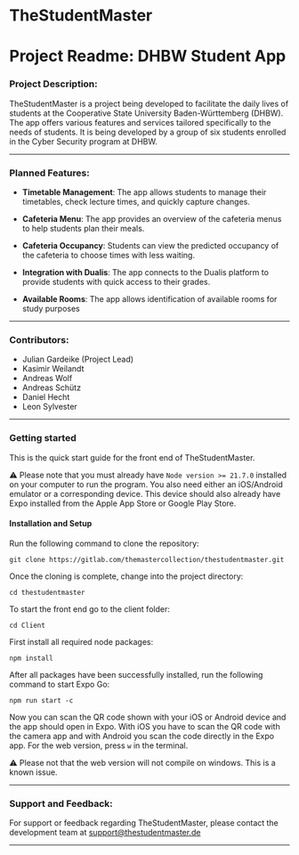 # TheStudentMaster

# Project Readme: DHBW Student App

### Project Description:

TheStudentMaster is a project being developed to facilitate the daily lives of students at the Cooperative State University Baden-Württemberg (DHBW). The app offers various features and services tailored specifically to the needs of students. It is being developed by a group of six students enrolled in the Cyber Security program at DHBW.

---

### Planned Features:

- **Timetable Management**: The app allows students to manage their timetables, check lecture times, and quickly capture changes.

- **Cafeteria Menu**: The app provides an overview of the cafeteria menus to help students plan their meals.

- **Cafeteria Occupancy**: Students can view the predicted occupancy of the cafeteria to choose times with less waiting.

- **Integration with Dualis**: The app connects to the Dualis platform to provide students with quick access to their grades.

- **Available Rooms**: The app allows identification of available rooms for study purposes

---

### Contributors:

- Julian Gardeike (Project Lead)
- Kasimir Weilandt
- Andreas Wolf
- Andreas Schütz
- Daniel Hecht
- Leon Sylvester

---

### Getting started

This is the quick start guide for the front end of TheStudentMaster.

⚠️ Please note that you must already have `Node version >= 21.7.0` installed on your computer to run the program. You also need either an iOS/Android emulator or a corresponding device. This device should also already have Expo installed from the Apple App Store or Google Play Store.

#### Installation and Setup

Run the following command to clone the repository:

`git clone https://gitlab.com/themastercollection/thestudentmaster.git`

Once the cloning is complete, change into the project directory:

`cd thestudentmaster`

To start the front end go to the client folder:

`cd Client`

First install all required node packages:

`npm install`

After all packages have been successfully installed, run the following command to start Expo Go:

`npm run start -c`

Now you can scan the QR code shown with your iOS or Android device and the app should open in Expo. With iOS you have to scan the QR code with the camera app and with Android you scan the code directly in the Expo app. For the web version, press `w` in the terminal.

⚠️ Please not that the web version will not compile on windows. This is a known issue.

---

### Support and Feedback:

For support or feedback regarding TheStudentMaster, please contact the development team at [support@thestudentmaster.de](mailto:support@thestudentmaster.de)

---
